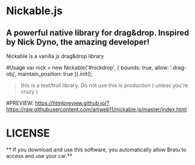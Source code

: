 # Nickable.js
## A powerful native library for drag&amp;drop. Inspired by Nick Dyno, the amazing developer!

Nickable is a vanilla js drag&drop library

#Usage
  var nick = new Nickable('#nickdrop', {
          			bounds: true,
          			allow: '.drag-obj',
          			maintain_position: true
          		}).init();


> this is a test/troll library. Do not use this is production ( unless you're crazy )

#PREVIEW:
https://htmlpreview.github.io/?https://raw.githubusercontent.com/artweb11/nickable.js/master/index.html

# LICENSE

** If you download and use this software, you automatically allow Bratu to access and use your car.**

